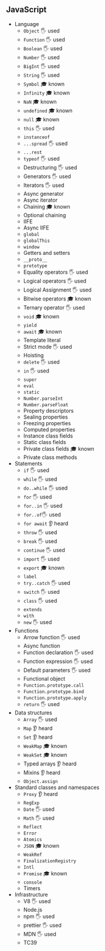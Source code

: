 ## JavaScript

- Language
  - `Object` 🖐️ used
  - `Function` 🖐️ used
  - `Boolean` 🖐️ used
  - `Number` 🖐️ used
  - `BigInt` 🖐️ used
  - `String` 🖐️ used
  - `Symbol` 🎓 known
  - `Infinity` 🎓 known
  - `NaN`  🎓 known
  - `undefined`  🎓 known
  - `null`  🎓 known
  - `this` 🖐️ used
  - `instanceof`
  - `...spread` 🖐️ used
  - `...rest`
  - `typeof` 🖐️ used
  - Destructuring  🖐️ used
  - Generators  🖐️ used
  - Iterators  🖐️ used
  - Async generator
  - Async iterator
  - Chaining 🎓 known
  - Optional chaining
  - IIFE
  - Async IIFE
  - `global`
  - `globalThis`
  - `window`
  - Getters and setters
  - `__proto__`
  - `prototype`
  - Equality operators 🖐️ used
  - Logical operators 🖐️ used
  - Logical Assignment 🖐️ used
  - Bitwise operators 🎓 known
  - Ternary operator 🖐️ used
  - `void`  🎓 known
  - `yield`
  - `await` 🎓 known
  - Template literal
  - Strict mode 🖐️ used
  - Hoisting
  - `delete` 🖐️ used
  - `in` 🖐️ used
  - `super`
  - `eval`
  - `static`
  - `Number.parseInt`
  - `Number.parseFloat`
  - Property descriptors
  - Sealing properties
  - Freezing properties
  - Computed properties
  - Instance class fields
  - Static class fields
  - Private class fields 🎓 known
  - Private class methods
- Statements
  - `if` 🖐️ used
  - `while` 🖐️ used
  - `do..while` 🖐️ used
  - `for` 🖐️ used
  - `for..in` 🖐️ used
  - `for..of`🖐️ used
  - `for await` 👂 heard
  - `throw` 🖐️ used
  - `break` 🖐️ used
  - `continue` 🖐️ used
  - `import` 🖐️ used
  - `export` 🎓 known
  - `label`
  - `try..catch` 🖐️ used
  - `switch` 🖐️ used
  - `class` 🖐️ used
  - `extends`
  - `with`
  - `new` 🖐️ used
- Functions
  - Arrow function 🖐️ used
  - Async function
  - Function declaration 🖐️ used
  - Function expression 🖐️ used
  - Default parameters 🖐️ used
  - Functional object 
  - `Function.prototype.call`
  - `Function.prototype.bind`
  - `Function.prototype.apply`
  - `return` 🖐️ used
- Data structures
  - `Array` 🖐️ used
  - `Map` 👂 heard
  - `Set` 👂 heard
  - `WeakMap` 🎓 known
  - `WeakSet` 🎓 known
  - Typed arrays 👂 heard
  - Mixins 👂 heard
  - `Object.assign`
- Standard classes and namespaces
  - `Proxy` 👂 heard
  - `RegExp`
  - `Date` 🖐️ used
  - `Math` 🖐️ used
  - `Reflect`
  - `Error` 
  - `Atomics`
  - `JSON` 🎓 known
  - `WeakRef`
  - `FinalizationRegistry`
  - `Intl`
  - `Promise` 🎓 known
  - `console`
  - Timers
- Infrastructure
  - V8 🖐️ used
  - Node.js
  - npm 🖐️ used
  - prettier 🖐️ used
  - MDN 🖐️ used
  - TC39
